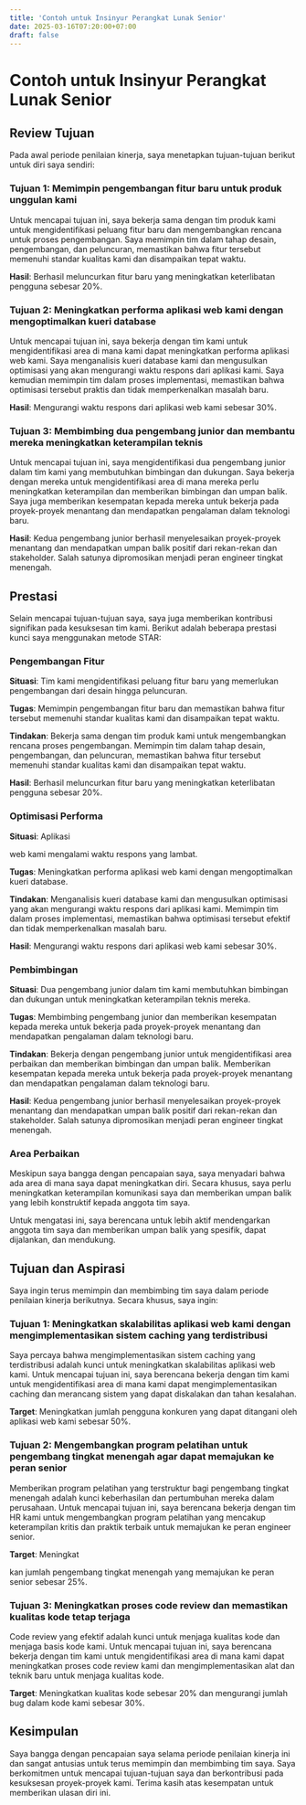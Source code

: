 ```yaml
---
title: 'Contoh untuk Insinyur Perangkat Lunak Senior'
date: 2025-03-16T07:20:00+07:00
draft: false
---
```


# Contoh untuk Insinyur Perangkat Lunak Senior

## **Review Tujuan**

Pada awal periode penilaian kinerja, saya menetapkan tujuan-tujuan berikut untuk diri saya sendiri:

### **Tujuan 1: Memimpin pengembangan fitur baru untuk produk unggulan kami**

Untuk mencapai tujuan ini, saya bekerja sama dengan tim produk kami untuk mengidentifikasi peluang fitur baru dan mengembangkan rencana untuk proses pengembangan. Saya memimpin tim dalam tahap desain, pengembangan, dan peluncuran, memastikan bahwa fitur tersebut memenuhi standar kualitas kami dan disampaikan tepat waktu.

**Hasil**: Berhasil meluncurkan fitur baru yang meningkatkan keterlibatan pengguna sebesar 20%.

### **Tujuan 2: Meningkatkan performa aplikasi web kami dengan mengoptimalkan kueri database**

Untuk mencapai tujuan ini, saya bekerja dengan tim kami untuk mengidentifikasi area di mana kami dapat meningkatkan performa aplikasi web kami. Saya menganalisis kueri database kami dan mengusulkan optimisasi yang akan mengurangi waktu respons dari aplikasi kami. Saya kemudian memimpin tim dalam proses implementasi, memastikan bahwa optimisasi tersebut praktis dan tidak memperkenalkan masalah baru.

**Hasil**: Mengurangi waktu respons dari aplikasi web kami sebesar 30%.

### **Tujuan 3: Membimbing dua pengembang junior dan membantu mereka meningkatkan keterampilan teknis**

Untuk mencapai tujuan ini, saya mengidentifikasi dua pengembang junior dalam tim kami yang membutuhkan bimbingan dan dukungan. Saya bekerja dengan mereka untuk mengidentifikasi area di mana mereka perlu meningkatkan keterampilan dan memberikan bimbingan dan umpan balik. Saya juga memberikan kesempatan kepada mereka untuk bekerja pada proyek-proyek menantang dan mendapatkan pengalaman dalam teknologi baru.

**Hasil**: Kedua pengembang junior berhasil menyelesaikan proyek-proyek menantang dan mendapatkan umpan balik positif dari rekan-rekan dan stakeholder. Salah satunya dipromosikan menjadi peran engineer tingkat menengah.

## **Prestasi**

Selain mencapai tujuan-tujuan saya, saya juga memberikan kontribusi signifikan pada kesuksesan tim kami. Berikut adalah beberapa prestasi kunci saya menggunakan metode STAR:

### **Pengembangan Fitur**

**Situasi**: Tim kami mengidentifikasi peluang fitur baru yang memerlukan pengembangan dari desain hingga peluncuran.

**Tugas**: Memimpin pengembangan fitur baru dan memastikan bahwa fitur tersebut memenuhi standar kualitas kami dan disampaikan tepat waktu.

**Tindakan**: Bekerja sama dengan tim produk kami untuk mengembangkan rencana proses pengembangan. Memimpin tim dalam tahap desain, pengembangan, dan peluncuran, memastikan bahwa fitur tersebut memenuhi standar kualitas kami dan disampaikan tepat waktu.

**Hasil**: Berhasil meluncurkan fitur baru yang meningkatkan keterlibatan pengguna sebesar 20%.

### **Optimisasi Performa**

**Situasi**: Aplikasi

web kami mengalami waktu respons yang lambat.

**Tugas**: Meningkatkan performa aplikasi web kami dengan mengoptimalkan kueri database.

**Tindakan**: Menganalisis kueri database kami dan mengusulkan optimisasi yang akan mengurangi waktu respons dari aplikasi kami. Memimpin tim dalam proses implementasi, memastikan bahwa optimisasi tersebut efektif dan tidak memperkenalkan masalah baru.

**Hasil**: Mengurangi waktu respons dari aplikasi web kami sebesar 30%.

### **Pembimbingan**

**Situasi**: Dua pengembang junior dalam tim kami membutuhkan bimbingan dan dukungan untuk meningkatkan keterampilan teknis mereka.

**Tugas**: Membimbing pengembang junior dan memberikan kesempatan kepada mereka untuk bekerja pada proyek-proyek menantang dan mendapatkan pengalaman dalam teknologi baru.

**Tindakan**: Bekerja dengan pengembang junior untuk mengidentifikasi area perbaikan dan memberikan bimbingan dan umpan balik. Memberikan kesempatan kepada mereka untuk bekerja pada proyek-proyek menantang dan mendapatkan pengalaman dalam teknologi baru.

**Hasil**: Kedua pengembang junior berhasil menyelesaikan proyek-proyek menantang dan mendapatkan umpan balik positif dari rekan-rekan dan stakeholder. Salah satunya dipromosikan menjadi peran engineer tingkat menengah.

### **Area Perbaikan**

Meskipun saya bangga dengan pencapaian saya, saya menyadari bahwa ada area di mana saya dapat meningkatkan diri. Secara khusus, saya perlu meningkatkan keterampilan komunikasi saya dan memberikan umpan balik yang lebih konstruktif kepada anggota tim saya.

Untuk mengatasi ini, saya berencana untuk lebih aktif mendengarkan anggota tim saya dan memberikan umpan balik yang spesifik, dapat dijalankan, dan mendukung.

## **Tujuan dan Aspirasi**

Saya ingin terus memimpin dan membimbing tim saya dalam periode penilaian kinerja berikutnya. Secara khusus, saya ingin:

### **Tujuan 1: Meningkatkan skalabilitas aplikasi web kami dengan mengimplementasikan sistem caching yang terdistribusi**

Saya percaya bahwa mengimplementasikan sistem caching yang terdistribusi adalah kunci untuk meningkatkan skalabilitas aplikasi web kami. Untuk mencapai tujuan ini, saya berencana bekerja dengan tim kami untuk mengidentifikasi area di mana kami dapat mengimplementasikan caching dan merancang sistem yang dapat diskalakan dan tahan kesalahan.

**Target**: Meningkatkan jumlah pengguna konkuren yang dapat ditangani oleh aplikasi web kami sebesar 50%.

### **Tujuan 2: Mengembangkan program pelatihan untuk pengembang tingkat menengah agar dapat memajukan ke peran senior**

Memberikan program pelatihan yang terstruktur bagi pengembang tingkat menengah adalah kunci keberhasilan dan pertumbuhan mereka dalam perusahaan. Untuk mencapai tujuan ini, saya berencana bekerja dengan tim HR kami untuk mengembangkan program pelatihan yang mencakup keterampilan kritis dan praktik terbaik untuk memajukan ke peran engineer senior.

**Target**: Meningkat

kan jumlah pengembang tingkat menengah yang memajukan ke peran senior sebesar 25%.

### Tujuan 3: Meningkatkan proses code review dan memastikan kualitas kode tetap terjaga

Code review yang efektif adalah kunci untuk menjaga kualitas kode dan menjaga basis kode kami. Untuk mencapai tujuan ini, saya berencana bekerja dengan tim kami untuk mengidentifikasi area di mana kami dapat meningkatkan proses code review kami dan mengimplementasikan alat dan teknik baru untuk menjaga kualitas kode.

**Target**: Meningkatkan kualitas kode sebesar 20% dan mengurangi jumlah bug dalam kode kami sebesar 30%.

## Kesimpulan

Saya bangga dengan pencapaian saya selama periode penilaian kinerja ini dan sangat antusias untuk terus memimpin dan membimbing tim saya. Saya berkomitmen untuk mencapai tujuan-tujuan saya dan berkontribusi pada kesuksesan proyek-proyek kami. Terima kasih atas kesempatan untuk memberikan ulasan diri ini.
